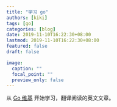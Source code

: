 ```yaml
---
title: "学习 go"
authors: [kiki]
tags: [go]
categories: [blog]
date: 2019-11-10T16:22:30+08:00
lastmod: 2019-11-10T16:22:30+08:00
featured: false
draft: false

image:
  caption: ""
  focal_point: ""
  preview_only: false
---
```


从 [Go 维基](wiki/) 开始学习，翻译阅读的英文文章。
